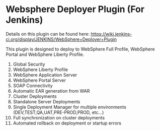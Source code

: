Websphere Deployer Plugin (For Jenkins)
=========================

Details on this plugin can be found here: https://wiki.jenkins-ci.org/display/JENKINS/WebSphere+Deployer+Plugin

This plugin is designed to deploy to WebSphere Full Profile, WebSphere Portal and WebSphere Liberty Profile.

<ol>
  <li>Global Security</li>
  <li>WebSphere Liberty Profile</li>
  <li>WebSphere Application Server</li>
  <li>WebSphere Portal Server</li>
  <li>SOAP Connectivity</li>
  <li>Automatic EAR generation from WAR</li>
  <li>Cluster Deployments</li>
  <li>Standalone Server Deployments</li>
  <li>Single Deployment Manager for multiple environments (DEV,TEST,QA,UAT,PRE-PROD,PROD, etc...)</li>
  <li>Full synchronization on cluster deployments</li>
  <li>Automated rollback on deployment or startup errors</li>
</ol>
